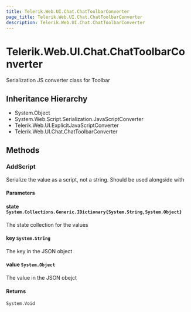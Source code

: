 ```yaml
---
title: Telerik.Web.UI.Chat.ChatToolbarConverter
page_title: Telerik.Web.UI.Chat.ChatToolbarConverter
description: Telerik.Web.UI.Chat.ChatToolbarConverter
---
```


# Telerik.Web.UI.Chat.ChatToolbarConverter

Serialization JS converter class for Toolbar

## Inheritance Hierarchy

* System.Object
* System.Web.Script.Serialization.JavaScriptConverter
* Telerik.Web.UI.ExplicitJavaScriptConverter
* Telerik.Web.UI.Chat.ChatToolbarConverter

## Methods

###  AddScript

Serialize the value as a script, not a string. Should be used alongside with

#### Parameters

#### state `System.Collections.Generic.IDictionary{System.String,System.Object}`

The state collection for the values

#### key `System.String`

The key in the JSON object

#### value `System.Object`

The value in the JSON obejct

#### Returns

`System.Void` 

